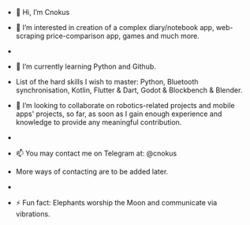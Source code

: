 - 👋 Hi, I’m Cnokus
- 👀 I’m interested in creation of a complex diary/notebook app, web-scraping price-comparison app, games and much more.
- 
- 🌱 I’m currently learning Python and Github.
- List of the hard skills I wish to master: Python, Bluetooth synchronisation, Kotlin, Flutter & Dart, Godot & Blockbench & Blender.
  
- 💞️ I’m looking to collaborate on robotics-related projects and mobile apps' projects, so far, as soon as I gain enough experience and knowledge to provide any meaningful contribution.
-  
- 📫 You may contact me on Telegram at: @cnokus
-    More ways of contacting are to be added later.
-
- ⚡ Fun fact: Elephants worship the Moon and communicate via vibrations.

<!---
Cnokus/Cnokus is a ✨ special ✨ repository because its `README.md` (this file) appears on your GitHub profile.
You can click the Preview link to take a look at your changes.
--->
